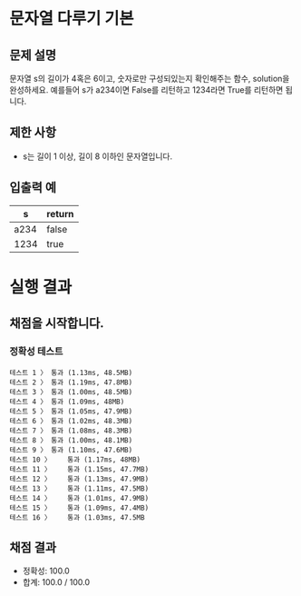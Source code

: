 # 문자열 다루기 기본

## 문제 설명
문자열 s의 길이가 4혹은 6이고, 숫자로만 구성되있는지 확인해주는 함수, solution을 완성하세요.
예를들어 s가 a234이면 False를 리턴하고 1234라면 True를 리턴하면 됩니다.

## 제한 사항
* s는 길이 1 이상, 길이 8 이하인 문자열입니다.

## 입출력 예
| s|	return|
|--|--|
|a234|	false|
|1234	|true|

# 실행 결과    
## 채점을 시작합니다.
### 정확성  테스트
```
테스트 1 〉	통과 (1.13ms, 48.5MB)
테스트 2 〉	통과 (1.19ms, 47.8MB)
테스트 3 〉	통과 (1.00ms, 48.5MB)
테스트 4 〉	통과 (1.09ms, 48MB)
테스트 5 〉	통과 (1.05ms, 47.9MB)
테스트 6 〉	통과 (1.02ms, 48.3MB)
테스트 7 〉	통과 (1.08ms, 48.3MB)
테스트 8 〉	통과 (1.00ms, 48.1MB)
테스트 9 〉	통과 (1.10ms, 47.6MB)
테스트 10 〉	통과 (1.17ms, 48MB)
테스트 11 〉	통과 (1.15ms, 47.7MB)
테스트 12 〉	통과 (1.13ms, 47.9MB)
테스트 13 〉	통과 (1.11ms, 47.5MB)
테스트 14 〉	통과 (1.01ms, 47.9MB)
테스트 15 〉	통과 (1.09ms, 47.4MB)
테스트 16 〉	통과 (1.03ms, 47.5MB
```
## 채점 결과
* 정확성: 100.0
* 합계: 100.0 / 100.0